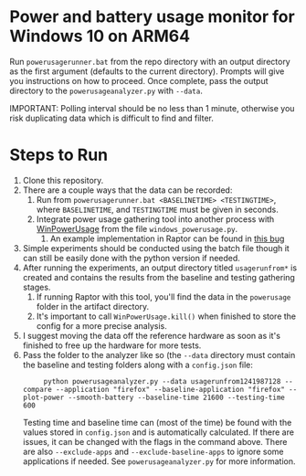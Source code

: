# Power and battery usage monitor for Windows 10 on ARM64

Run `powerusagerunner.bat` from the repo directory with an output directory as the first argument (defaults to the current directory). Prompts will give you instructions on how to proceed. Once complete, pass the output directory to the `powerusageanalyzer.py` with `--data`. 

IMPORTANT: Polling interval should be no less than 1 minute, otherwise you risk duplicating data which is difficult to find and filter.

# Steps to Run

1. Clone this repository.
1. There are a couple ways that the data can be recorded:
	1. Run from `powerusagerunner.bat <BASELINETIME> <TESTINGTIME>`, where `BASELINETIME`, and `TESTINGTIME` must be given in seconds.
	1. Integrate power usage gathering tool into another process with [WinPowerUsage](https://github.com/gmierz/powerusage-windows-arm64/blob/master/windows_powerusage.py#L64-L135) from the file `windows_powerusage.py`.
		1. An example implementation in Raptor can be found in [this bug](https://bugzilla.mozilla.org/show_bug.cgi?id=1525804)
1. Simple experiments should be conducted using the batch file though it can still be easily done with the python version if needed.
1. After running the experiments, an output directory titled `usagerunfrom*` is created and contains the results from the baseline and testing gathering stages.
	1. If running Raptor with this tool, you'll find the data in the `powerusage` folder in the artifact directory.
	1. It's important to call `WinPowerUsage.kill()` when finished to store the config for a more precise analysis.
1. I suggest moving the data off the reference hardware as soon as it's finished to free up the hardware for more tests.
1. Pass the folder to the analyzer like so (the `--data` directory must contain the baseline and testing folders along with a `config.json` file:
   ```
   		python powerusageanalyzer.py --data usagerunfrom1241987128 --compare --application "firefox" --baseline-application "firefox" --plot-power --smooth-battery --baseline-time 21600 --testing-time 600
   ```
   Testing time and baseline time can (most of the time) be found with the values stored in `config.json` and is automatically calculated. If there are issues, it can be changed with the flags in the command above. There are also `--exclude-apps` and `--exclude-baseline-apps` to ignore some applications if needed. See `powerusageanalyzer.py` for more information.